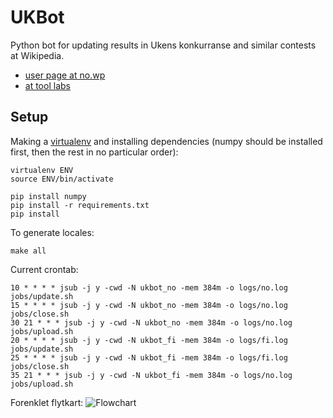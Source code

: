 UKBot
=====

Python bot for updating results in Ukens konkurranse and similar contests at Wikipedia.
* [user page at no.wp](//no.wikipedia.org/wiki/Bruker:UKBot)
* [at tool labs](//tools.wmflabs.org/ukbot/)

Setup
-----
Making a [virtualenv](http://www.virtualenv.org/) and installing dependencies (numpy should be installed first, then the rest in no particular order):

	virtualenv ENV
	source ENV/bin/activate

	pip install numpy 
	pip install -r requirements.txt
	pip install 

To generate locales:
````
make all
```` 

Current crontab:

    10 * * * * jsub -j y -cwd -N ukbot_no -mem 384m -o logs/no.log jobs/update.sh
    15 * * * * jsub -j y -cwd -N ukbot_no -mem 384m -o logs/no.log jobs/close.sh
    30 21 * * * jsub -j y -cwd -N ukbot_no -mem 384m -o logs/no.log jobs/upload.sh
    20 * * * * jsub -j y -cwd -N ukbot_fi -mem 384m -o logs/fi.log jobs/update.sh
    25 * * * * jsub -j y -cwd -N ukbot_fi -mem 384m -o logs/fi.log jobs/close.sh
    35 21 * * * jsub -j y -cwd -N ukbot_fi -mem 384m -o logs/no.log jobs/upload.sh

Forenklet flytkart:
![Flowchart](https://github.com/danmichaelo/UKBot/raw/master/flowchart.png)


